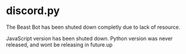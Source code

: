 # discord.py

The Beast Bot has been shuted down completly due to lack of resource.

JavaScript version has been shuted down.
Python version was never released, and wont be releasing in future.up